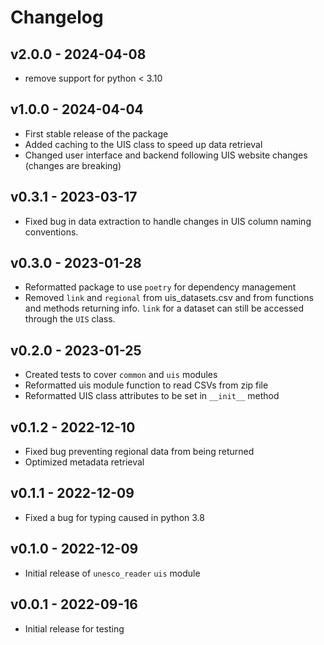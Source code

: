 # Changelog

## v2.0.0 - 2024-04-08
- remove support for python < 3.10

## v1.0.0 - 2024-04-04
- First stable release of the package
- Added caching to the UIS class to speed up data retrieval
- Changed user interface and backend following UIS website changes (changes are breaking)

## v0.3.1 - 2023-03-17
- Fixed bug in data extraction to handle changes in UIS column naming
  conventions.

## v0.3.0 - 2023-01-28
- Reformatted package to use `poetry` for dependency management
- Removed `link` and `regional` from uis_datasets.csv and from 
functions and methods returning info. `link` for a dataset 
can still be accessed through the `UIS` class.

## v0.2.0 - 2023-01-25
- Created tests to cover `common` and `uis` modules
- Reformatted uis module function to read CSVs from zip file
- Reformatted UIS class attributes to be set in `__init__` method

## v0.1.2 - 2022-12-10
- Fixed bug preventing regional data from being returned
- Optimized metadata retrieval

## v0.1.1 - 2022-12-09
- Fixed a bug for typing caused in python 3.8

## v0.1.0 - 2022-12-09
- Initial release of `unesco_reader` `uis` module

## v0.0.1 - 2022-09-16

- Initial release for testing